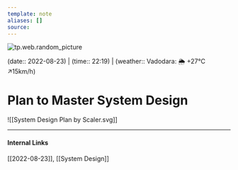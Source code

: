 ```yaml
---
template: note
aliases: []
source: 
---
```

![tp.web.random_picture](https://images.unsplash.com/photo-1510353622758-62e3b63b5fb5?crop=entropy&cs=tinysrgb&fit=crop&fm=jpg&h=300&ixid=MnwxfDB8MXxyYW5kb218MHx8dHJlZSxsYW5kc2NhcGUsd2F0ZXIsbW91bnRhaW58fHx8fHwxNjYxMjczMzUz&ixlib=rb-1.2.1&q=80&utm_campaign=api-credit&utm_medium=referral&utm_source=unsplash_source&w=900)

(date:: 2022-08-23) | (time:: 22:19) | (weather:: Vadodara: 🌦   +27°C ↗15km/h)

# Plan to Master System Design
![[System Design Plan by Scaler.svg]]



---
#### Internal Links
[[2022-08-23]], [[System Design]]